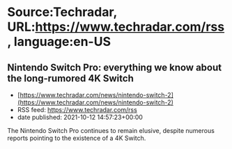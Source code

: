 # Source:Techradar, URL:https://www.techradar.com/rss, language:en-US

## Nintendo Switch Pro: everything we know about the long-rumored 4K Switch
 - [https://www.techradar.com/news/nintendo-switch-2](https://www.techradar.com/news/nintendo-switch-2)
 - RSS feed: https://www.techradar.com/rss
 - date published: 2021-10-12 14:57:23+00:00

The Nintendo Switch Pro continues to remain elusive, despite numerous reports pointing to the existence of a 4K Switch.

